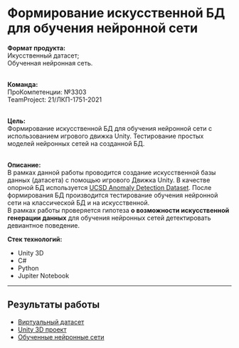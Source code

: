 # Формирование искусственной БД для обучения нейронной сети

**Формат продукта:**  
Икусственный датасет;  
Обученная нейронная сеть.  
<br>

**Команда:**  
ПроКомпетенции: №3303  
TeamProject: 21/ЛКП-1751-2021  
<br>  

**Цель:**  
Формирование искусственной БД для обучения нейронной сети с использованием игрового движка Unity. Тестирование простых моделей нейронных сетей на созданной БД.  
<br>  

**Опиcание:**  
В рамках данной работы проводится создание искусственной базы данных (датасета) с помощью игрового Движка Unity. В качестве опорной БД используется [UCSD Anomaly Detection Dataset](http://www.svcl.ucsd.edu/projects/anomaly/dataset.html). После формирования БД производится тестирование обучения нейронной сети на классической БД и на искусственной.  
В рамках работы проверяется гипотеза **о возможности искусственной генерации данных** для обучения нейронных сетей детектировать девиантное поведение.  


**Стек технологий:** 
* Unity 3D
* C#
* Python
* Jupiter Notebook

___
## Результаты работы 
* [Виртуальный датасет](https://disk.yandex.ru/d/8J9kPHXBkgxoqw) 
* [Unity 3D проект]()
* [Обученные нейронные сети]()